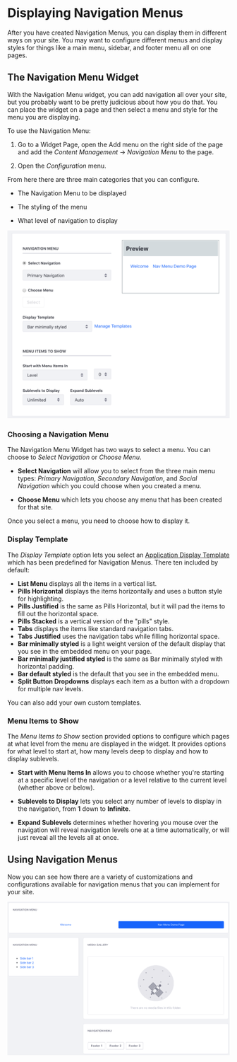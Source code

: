 # Displaying Navigation Menus

After you have created Navigation Menus, you can display them in different ways
on your site. You may want to configure different menus and display styles for things like a main menu, sidebar, and footer menu all on one pages.

## The Navigation Menu Widget

With the Navigation Menu widget, you can add navigation all over your site, but 
you probably want to be pretty judicious about how you do that. You can place 
the widget on a page and then select a menu and style for the menu you are 
displaying.

To use the Navigation Menu:

1.  Go to a Widget Page, open the Add menu on the right side of the page and 
    add the *Content Management* &rarr; *Navigation Menu* to the page.

2.  Open the *Configuration* menu.

From here there are three main categories that you can configure.

-  The Navigation Menu to be displayed

-  The styling of the menu

-  What level of navigation to display

![Figure X: Configuring the Navigation Menu Widget.](../../../../images/nav-widget-configuration.png)

### Choosing a Navigation Menu

The Navigation Menu Widget has two ways to select a menu. You can choose to 
*Select Navigation* or *Choose Menu*.

*   **Select Navigation** will allow you to select from the three main menu 
    types: *Primary Navigation*, *Secondary Navigation*, and *Social Navigation* which you could choose when you created a menu.

*   **Choose Menu** which lets you choose any menu that has been created for 
    that site.
    
Once you select a menu, you need to choose how to display it.

### Display Template

The *Display Template* option lets you select an [Application Display Template](/discover/portal/-/knowledge_base/7-0/application-display-templates) 
which has been predefined for Navigation Menus. There ten included by default:

-  **List Menu** displays all the items in a vertical list.
-  **Pills Horizontal** displays the items horizontally and uses a button style
    for highlighting.
-  **Pills Justified** is the same as Pills Horizontal, but it will pad the
    items to fill out the horizontal space.
-  **Pills Stacked** is a vertical version of the "pills" style.
-  **Tabs** displays the items like standard navigation tabs.
-  **Tabs Justified** uses the navigation tabs while filling horizontal space.
-  **Bar minimally styled** is a light weight version of the default display 
    that you see in the embedded menu on your page.
-  **Bar minimally justified styled** is the same as Bar minimally styled with
    horizontal padding.
-  **Bar default styled** is the default that you see in the embedded menu.
-  **Split Button Dropdowns** displays each item as a button with a dropdown 
    for multiple nav levels.

You can also add your own custom templates.

### Menu Items to Show

The *Menu Items to Show* section provided options to configure which pages at 
what level from the menu are displayed in the widget. It provides options for 
what level to start at, how many levels deep to display and how to display 
sublevels.

-  **Start with Menu Items In** allows you to choose whether you're starting at 
    a specific level of the navigation or a level relative to the current level 
    (whether above or below).

-  **Sublevels to Display** lets you select any number of levels to display in the navigation, from **1** down to **Infinite**.

-  **Expand Sublevels** determines whether hovering you mouse over the 
    navigation will reveal navigation levels one at a time automatically, or 
    will just reveal all the levels all at once.
    
## Using Navigation Menus

Now you can see how there are a variety of customizations and configurations available for navigation menus that you can implement for your site.

![Figure X: Demonstrating multiple Navigation Menus with different menus and configurations.](../../../../images/navigation-menu-examples.png)
